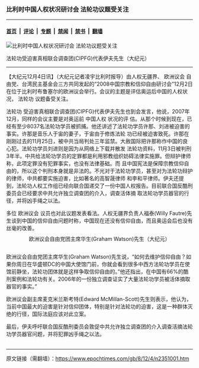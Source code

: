 ### 比利时中国人权状况研讨会 法轮功议题受关注

---

#### [首页](../../../..?n2351001) &nbsp;|&nbsp; [评论](../../../../../epoch-comment?n2351001) &nbsp;|&nbsp; [专题](../../../../../epoch-special?n2351001) &nbsp;|&nbsp; [禁闻](../../../../../epoch-news?n2351001) &nbsp;|&nbsp; [禁书](../../../../../books?n2351001) &nbsp;|&nbsp; [翻墙](https://github.com/gfw-breaker/nogfw/blob/master/README.md?n2351001)


<div><img alt="比利时中国人权状况研讨会 法轮功议题受关注" class="attachment-djy_600_400 size-djy_600_400 wp-post-image" src="https://i.epochtimes.com/assets/uploads/2008/12/812031506061887-600x400.jpg"/>
<div class="caption">
 <p>
  法轮功受迫害真相联合调查团(CIPFG)代表伊夫先生（大纪元）
 </p>
</div></div><hr/><div class="post_content" id="artbody" itemprop="articleBody">
 <!-- article content begin -->
 <p>
  【大纪元12月4日讯】（大纪元记者凌宇比利时报导）由人权无疆界、
  <ok href="https://www.epochtimes.com/gb/tag/%E6%AC%A7%E6%B4%B2%E8%AE%AE%E4%BC%9A.html">
   欧洲议会
  </ok>
  自由党、台湾民主基金会三方共同发起的“2008中国宗教和信仰自由研讨会”12月2日在位于比利时布鲁塞尔的欧洲议会举行。会议的主题是评估奥运后中国的人权状况，
  <ok href="https://www.epochtimes.com/gb/tag/%E6%B3%95%E8%BD%AE%E5%8A%9F.html">
   法轮功
  </ok>
  议题备受关注。
 </p>
 <p>
  <ok href="https://www.epochtimes.com/gb/tag/%E6%B3%95%E8%BD%AE%E5%8A%9F.html">
   法轮功
  </ok>
  受迫害真相联合调查团(CIPFG)代表伊夫先生也到会发言，他说，2007年12月，同样的会议主要是对奥运前
  <ok href="https://www.epochtimes.com/gb/tag/%E4%B8%AD%E5%9B%BD%E4%BA%BA%E6%9D%83.html">
   中国人权
  </ok>
  状况的评 估。从那个时候到现在，已经有至少8037名法轮功学员被抓捕。他还讲述了法轮功学员许那、刘进被迫害的事实。许那是音乐人于宙的妻子，于宙由于修炼法轮 功已经被迫害致死。许那在刚刚过去的11月25日，被中共当局判处三年监禁。大赦国际把许那称作中国的良心犯。法轮功学员刘进则是因为从网络上下载并散发 法轮功资料，11月3日被判刑3年半。中共给法轮功学员的定罪都是利用邪教组织妨碍法律实施罪。但辩护律师称，此项定罪没有犯罪事实，也没有法律基础。而 且中国宪法是保障宗教信仰自由的，所以这个判刑本身就是非法的。不光对于法轮功学员，甚至对为法轮功辩护的律师，中共都要实施迫害，比如著名的高智晟律师 和李和平律师。伊夫还提到，法轮功人权工作组已经向联合国递交了一份中国人权报告。目前联合国反酷刑委员会已经要求中共允许独立调查团的介入，调查活体摘 取法轮功学员器官的行径，并将凶手绳之以法。
 </p>
 <p>
  多位
  <ok href="https://www.epochtimes.com/gb/tag/%E6%AC%A7%E6%B4%B2%E8%AE%AE%E4%BC%9A.html">
   欧洲议会
  </ok>
  议员也对此议题发表看法。人权无疆界负责人福泰(Willy Fautre)先生谈到中国的信仰自由问题时称，中国现在还没有信仰自由，而且奥运会后也没有丝毫的改善。
 </p>
 <p>
  <!--image v 1.0-->
 </p>
 <div style="line-height: 90%; text-align: center;">
  <ok href=" https://i.epochtimes.com/assets/uploads/2008/12/812031514121887.jpg" rel="noreferrer noopener" target="_blank">
   <img alt="" class="size-large wp-image-7342394" src="https://i.epochtimes.com/assets/uploads/2008/12/812031514121887.jpg" title=""/>
  </ok>
  <br/>
  <span class="bn12">
   欧洲议会自由党团主席华生(Graham Watson)先生（大纪元）
  </span>
 </div>
 <p>
  <!-- -->
  <br/>
  欧洲议会自由党团主席华生(Graham Watson)先生说，“如何去维护信仰自由？如果你周日在华盛顿DC的中国大使馆门前，你就会看到很多中西方法轮功学员在使馆前静坐，法轮功团体就是这样争取信仰自由的。”他还指出，在中国有66%的酷刑案例和法轮功有关。2006年的一份独立调查证实了大量法轮功学员被活体摘取器官的事实。”
 </p>
 <p>
  欧洲议会副主席麦克米兰斯考特(Edward McMillan-Scott)先生则表示，他认为，当前中国最大的迫害是针对信仰团体，特别是针对法轮功的迫害，这是一种群体灭绝的行径，国际法庭应该对此立案。
 </p>
 <p>
  最后，伊夫呼吁联合国反酷刑委员会敦促中共允许独立调查团的介入调查活摘法轮功学员器官问题，并将犯罪凶手绳之以法。
  <br/>
  <font color="#ffffff">
   (http://www.dajiyuan.com)
  </font>
 </p>
 <!-- article content end -->
 <div id="below_article_ad">
 </div>
</div>


---

原文链接（需翻墙）：https://www.epochtimes.com/gb/8/12/4/n2351001.htm